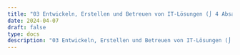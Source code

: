 ```yaml
---
title: "03 Entwickeln, Erstellen und Betreuen von IT-Lösungen (⌡ 4 Absatz 2 Nummer 4)"
date: 2024-04-07
draft: false
type: docs
description: "03 Entwickeln, Erstellen und Betreuen von IT-Lösungen (⌡ 4 Absatz 2 Nummer 4) description"
---
```


